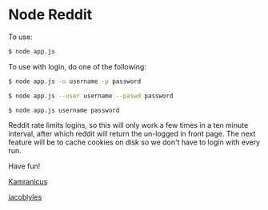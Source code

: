 # Node Reddit

To use:

```bash
$ node app.js
```

To use with login, do one of the following: 
```bash
$ node app.js -u username -p password
```
```bash
$ node app.js --user username --paswd password
```
```bash
$ node app.js username password
```

Reddit rate limits logins, so this will only work a few times in a ten minute interval, after which reddit will return the un-logged in front page. The next feature will be to cache cookies on disk so we don't have to login with every run. 

Have fun!

[Kamranicus](http://kamranicus.com)

[jacoblyles](http://jacoblyles.com)